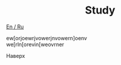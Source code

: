 <h1 align="center">Study</h1>
<p><u><a href="#en">En</a> / <a href="#ru">Ru</a></u></p>
<p>ew[orjoewrjvowerjnvowern]oenv<br>we[rln[orevin[weovrner</p>
<p><a name="#en">Наверх</a></p>
